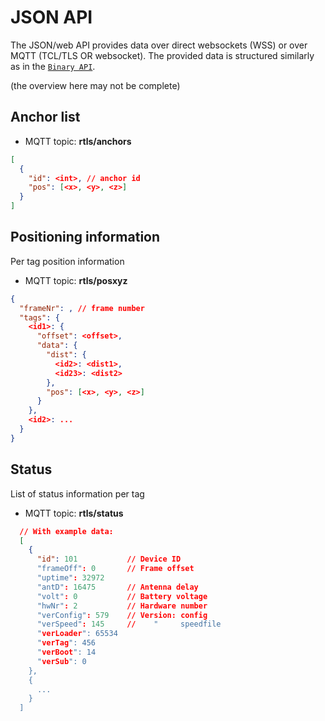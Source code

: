 # JSON API

The JSON/web API provides data over direct websockets (WSS) or over MQTT (TCL/TLS OR websocket).
The provided data is structured similarly as in the [`Binary API`](/api/api_application.html).

(the overview here may not be complete)

## Anchor list
* MQTT topic: **rtls/anchors**

```json
[
  {
    "id": <int>, // anchor id
    "pos": [<x>, <y>, <z>]
  }
]
```

## Positioning information
Per tag position information

* MQTT topic: **rtls/posxyz**

```json
{
  "frameNr": , // frame number
  "tags": {
    <id1>: {
      "offset": <offset>,
      "data": {
        "dist": {
          <id2>: <dist1>,
          <id23>: <dist2>
        },
        "pos": [<x>, <y>, <z>]
      }
    },
    <id2>: ...
  }
}
```

## Status
List of status information per tag

* MQTT topic: **rtls/status**

```json
  // With example data:
  [
    {
      "id": 101           // Device ID
      "frameOff": 0       // Frame offset
      "uptime": 32972
      "antD": 16475       // Antenna delay
      "volt": 0           // Battery voltage
      "hwNr": 2           // Hardware number
      "verConfig": 579    // Version: config
      "verSpeed": 145     //    "     speedfile
      "verLoader": 65534
      "verTag": 456
      "verBoot": 14
      "verSub": 0
    },
    {
      ...
    }
  ]
```

<!-- ## Tag information
* MQTT topic: **rtls/tags**

```

``` -->